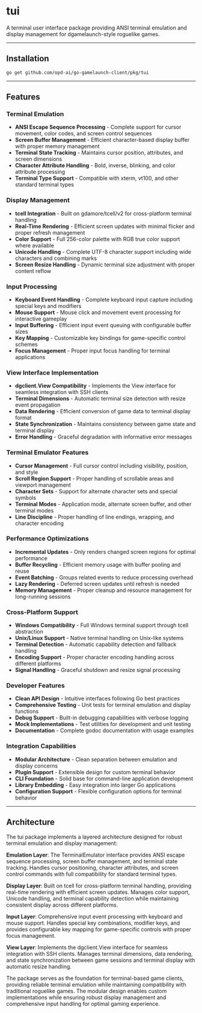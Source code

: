 # tui

A terminal user interface package providing ANSI terminal emulation and display management for dgamelaunch-style roguelike games.

---

## Installation

```bash
go get github.com/opd-ai/go-gamelaunch-client/pkg/tui
```

---

## Features

### Terminal Emulation
- **ANSI Escape Sequence Processing** - Complete support for cursor movement, color codes, and screen control sequences
- **Screen Buffer Management** - Efficient character-based display buffer with proper memory management
- **Terminal State Tracking** - Maintains cursor position, attributes, and screen dimensions
- **Character Attribute Handling** - Bold, inverse, blinking, and color attribute processing
- **Terminal Type Support** - Compatible with xterm, vt100, and other standard terminal types

### Display Management
- **tcell Integration** - Built on gdamore/tcell/v2 for cross-platform terminal handling
- **Real-Time Rendering** - Efficient screen updates with minimal flicker and proper refresh management
- **Color Support** - Full 256-color palette with RGB true color support where available
- **Unicode Handling** - Complete UTF-8 character support including wide characters and combining marks
- **Screen Resize Handling** - Dynamic terminal size adjustment with proper content reflow

### Input Processing
- **Keyboard Event Handling** - Complete keyboard input capture including special keys and modifiers
- **Mouse Support** - Mouse click and movement event processing for interactive gameplay
- **Input Buffering** - Efficient input event queuing with configurable buffer sizes
- **Key Mapping** - Customizable key bindings for game-specific control schemes
- **Focus Management** - Proper input focus handling for terminal applications

### View Interface Implementation
- **dgclient.View Compatibility** - Implements the View interface for seamless integration with SSH clients
- **Terminal Dimensions** - Automatic terminal size detection with resize event propagation
- **Data Rendering** - Efficient conversion of game data to terminal display format
- **State Synchronization** - Maintains consistency between game state and terminal display
- **Error Handling** - Graceful degradation with informative error messages

### Terminal Emulator Features
- **Cursor Management** - Full cursor control including visibility, position, and style
- **Scroll Region Support** - Proper handling of scrollable areas and viewport management
- **Character Sets** - Support for alternate character sets and special symbols
- **Terminal Modes** - Application mode, alternate screen buffer, and other terminal modes
- **Line Discipline** - Proper handling of line endings, wrapping, and character encoding

### Performance Optimizations
- **Incremental Updates** - Only renders changed screen regions for optimal performance
- **Buffer Recycling** - Efficient memory usage with buffer pooling and reuse
- **Event Batching** - Groups related events to reduce processing overhead
- **Lazy Rendering** - Deferred screen updates until refresh is needed
- **Memory Management** - Proper cleanup and resource management for long-running sessions

### Cross-Platform Support
- **Windows Compatibility** - Full Windows terminal support through tcell abstraction
- **Unix/Linux Support** - Native terminal handling on Unix-like systems
- **Terminal Detection** - Automatic capability detection and fallback handling
- **Encoding Support** - Proper character encoding handling across different platforms
- **Signal Handling** - Graceful shutdown and resize signal processing

### Developer Features
- **Clean API Design** - Intuitive interfaces following Go best practices
- **Comprehensive Testing** - Unit tests for terminal emulation and display functions
- **Debug Support** - Built-in debugging capabilities with verbose logging
- **Mock Implementations** - Test utilities for development and unit testing
- **Documentation** - Complete godoc documentation with usage examples

### Integration Capabilities
- **Modular Architecture** - Clean separation between emulation and display concerns
- **Plugin Support** - Extensible design for custom terminal behavior
- **CLI Foundation** - Solid base for command-line application development
- **Library Embedding** - Easy integration into larger Go applications
- **Configuration Support** - Flexible configuration options for terminal behavior

---

## Architecture

The tui package implements a layered architecture designed for robust terminal emulation and display management:

**Emulation Layer**: The TerminalEmulator interface provides ANSI escape sequence processing, screen buffer management, and terminal state tracking. Handles cursor positioning, character attributes, and screen control commands with full compatibility for standard terminal types.

**Display Layer**: Built on tcell for cross-platform terminal handling, providing real-time rendering with efficient screen updates. Manages color support, Unicode handling, and terminal capability detection while maintaining consistent display across different platforms.

**Input Layer**: Comprehensive input event processing with keyboard and mouse support. Handles special key combinations, modifier keys, and provides configurable key mapping for game-specific controls with proper focus management.

**View Layer**: Implements the dgclient.View interface for seamless integration with SSH clients. Manages terminal dimensions, data rendering, and state synchronization between game sessions and terminal display with automatic resize handling.

The package serves as the foundation for terminal-based game clients, providing reliable terminal emulation while maintaining compatibility with traditional roguelike games. The modular design enables custom implementations while ensuring robust display management and comprehensive input handling for optimal gaming experience.